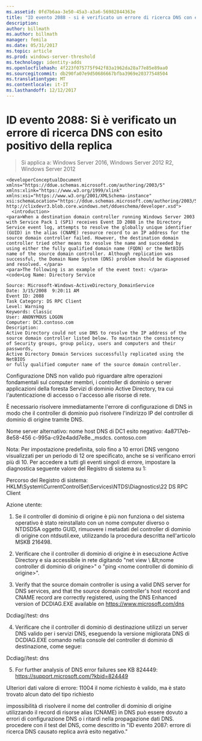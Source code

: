 ```yaml
---
ms.assetid: 0fd7b6aa-3e50-45a3-a3a6-56982844363e
title: "ID evento 2088 - si è verificato un errore di ricerca DNS con esito positivo della replica"
description: 
author: billmath
ms.author: billmath
manager: femila
ms.date: 05/31/2017
ms.topic: article
ms.prod: windows-server-threshold
ms.technology: identity-adds
ms.openlocfilehash: 4f223f075775f942f83a1962da28a77e85e89aa0
ms.sourcegitcommit: db290fa07e9d50686667bfba3969e20377548504
ms.translationtype: MT
ms.contentlocale: it-IT
ms.lasthandoff: 12/12/2017
---
```

# <a name="event-id-2088-dns-lookup-failure-occurred-with-replication-success"></a>ID evento 2088: Si è verificato un errore di ricerca DNS con esito positivo della replica

>Si applica a: Windows Server 2016, Windows Server 2012 R2, Windows Server 2012

    
    <developerConceptualDocument xmlns="https://ddue.schemas.microsoft.com/authoring/2003/5" xmlns:xlink="https://www.w3.org/1999/xlink" xmlns:xsi="https://www.w3.org/2001/XMLSchema-instance" xsi:schemaLocation="https://ddue.schemas.microsoft.com/authoring/2003/5 http://clixdevr3.blob.core.windows.net/ddueschema/developer.xsd">
      <introduction>
    <para>When a destination domain controller running Windows Server 2003 with Service Pack 1 (SP1) receives Event ID 2088 in the Directory Service event log, attempts to resolve the globally unique identifier (GUID) in the alias (CNAME) resource record to an IP address for the source domain controller failed. However, the destination domain controller tried other means to resolve the name and succeeded by using either the fully qualified domain name (FQDN) or the NetBIOS name of the source domain controller. Although replication was successful, the Domain Name System (DNS) problem should be diagnosed and resolved. </para>
    <para>The following is an example of the event text: </para>
    <code>Log Name: Directory Service

    Source: Microsoft-Windows-ActiveDirectory_DomainService
    Date: 3/15/2008  9:20:11 AM
    Event ID: 2088
    Task Category: DS RPC Client 
    Level: Warning
    Keywords: Classic
    User: ANONYMOUS LOGON
    Computer: DC3.contoso.com
    Description:
    Active Directory could not use DNS to resolve the IP address of the 
    source domain controller listed below. To maintain the consistency 
    of Security groups, group policy, users and computers and their passwords, 
    Active Directory Domain Services successfully replicated using the NetBIOS 
    or fully qualified computer name of the source domain controller. 

Configurazione DNS non valido può riguardare altre operazioni fondamentali sul computer membri, i controller di dominio o server applicazioni della foresta Servizi di dominio Active Directory, tra cui l'autenticazione di accesso o l'accesso alle risorse di rete. 

È necessario risolvere immediatamente l'errore di configurazione di DNS in modo che il controller di dominio può risolvere l'indirizzo IP del controller di dominio di origine tramite DNS. 

Nome server alternativo: nome host DNS di DC1 esito negativo: 4a8717eb-8e58-456 c-995a-c92e4add7e8e._msdcs. contoso.com 

Nota: Per impostazione predefinita, solo fino a 10 errori DNS vengono visualizzati per un periodo di 12 ore specificato, anche se si verificano errori più di 10.  Per accedere a tutti gli eventi singoli di errore, impostare la diagnostica seguente valore del Registro di sistema su 1: 

Percorso del Registro di sistema: HKLM\System\CurrentControlSet\Services\NTDS\Diagnostics\22 DS RPC Client 

Azione utente: 

1) Se il controller di dominio di origine è più non funziona o del sistema operativo è stato reinstallato con un nome computer diverso o NTDSDSA oggetto GUID, rimuovere i metadati del controller di dominio di origine con ntdsutil.exe, utilizzando la procedura descritta nell'articolo MSKB 216498. 

2) Verificare che il controller di dominio di origine è in esecuzione Active Directory e sia accessibile in rete digitando "net view \ \&lt;nome controller di dominio di origine&gt;" o "ping &lt;nome controller di dominio di origine&gt;". 

3) Verify that the source domain controller is using a valid DNS server for DNS services, and that the source domain controller's host record and CNAME record are correctly registered, using the DNS Enhanced version of DCDIAG.EXE available on https://www.microsoft.com/dns 

Dcdiag//test: dns 

4) Verificare che il controller di dominio di destinazione utilizzi un server DNS valido per i servizi DNS, eseguendo la versione migliorata DNS di DCDIAG.EXE comando nella console del controller di dominio di destinazione, come segue: 

Dcdiag//test: dns 

5) For further analysis of DNS error failures see KB 824449: https://support.microsoft.com/?kbid=824449 

Ulteriori dati valore di errore: 11004 il nome richiesto è valido, ma è stato trovato alcun dato del tipo richiesto</code>
  </introduction>
  <section>
    <title>Diagnosi</title>
    <content>
      <para>impossibilità di risolvere il nome del controller di dominio di origine utilizzando il record di risorse alias (CNAME) in DNS può essere dovuto a errori di configurazione DNS o i ritardi nella propagazione dati DNS.</para>
    </content>
  </section>
  <section>
    <title>Risoluzione</title>
    <content>
      <para>procedere con il test del DNS, come descritto in "<link xlink:href="85b1d179-f53e-4f95-b0b8-5b1c096a8076">ID evento 2087: errore di ricerca DNS causato replica avrà esito negativo</link>."</para>
    </content>
  </section>
  <relatedTopics />
</developerConceptualDocument>



